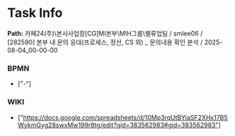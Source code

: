 # Task Info

**Path:** 카페24(주)\본사사업장\[CG]MI본부\MIH그룹\밸류업팀 / smlee06 / [282590] 본부 내 문의 응대(프로세스, 정산, CS 외) _ 문의내용 확인 분석 / 2025-08-04_00-00-00

### BPMN
- ["-"]

### WIKI
- ["https://docs.google.com/spreadsheets/d/10Mp3rqUtBYiaSF2XHx17B5WykmGyg28swxMw199r8tg/edit?gid=383562983#gid=383562983"]

